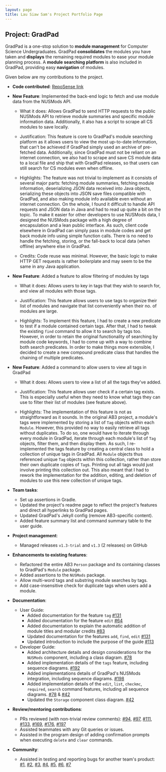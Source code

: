 ```yaml
---
layout: page
title: Lau Siaw Sam's Project Portfolio Page
---
```


## Project: GradPad

GradPad is a one-stop solution to **module management** for Computer Science Undergraduates.
GradPad **consolidates** the modules you have taken and **displays** the remaining required modules to
ease your module planning process. A **module searching platform** is also included in GradPad, providing easy
**navigation** of modules.

Given below are my contributions to the project.

* **Code contributed**: [RepoSense link](https://nus-cs2103-ay2021s1.github.io/tp-dashboard/#breakdown=true&search=silvernitro&sort=groupTitle&sortWithin=title&since=2020-08-14&timeframe=commit&mergegroup=&groupSelect=groupByRepos&checkedFileTypes=docs~functional-code~test-code~other)

* **New Feature**: Implemented the back-end logic to fetch and use module data from the NUSMods API.
  * What it does: Allows GradPad to send HTTP requests to the public NUSMods API to retrieve module summaries 
  and specific module information data. Additionally, it also has a script to scrape all CS modules to save locally.
  
  * Justification: This feature is core to GradPad's module searching platform as it allows users to view
  the most up-to-date information, that can't be achieved if GradPad simply used an archive of pre-fetched data.
  Additionally, since GradPad must not be reliant on an internet connection, we also had to scrape and save CS
  module data to a local file and ship that with GradPad releases, so that users can still search for CS modules
  even when offline.
  
  * Highlights: The feature was not trivial to implement as it consists of several major parts: fetching module
   summaries, fetching module information, deserializing JSON data received into Java objects, serializing these
   objects into JSON save files compatible with GradPad, and also making module info available even without an internet
   connection. On the whole, I found it difficult to handle API requests and JSON data in Java and had to read up
   quite a bit on the topic.
   To make it easier for other developers to use NUSMods data,
   I designed the NUSMods package with a high degree of encapsulation and a lean public interface.
   As such, client code elsewhere in GradPad can simply pass in module codes and get back module info using simple
   function calls. There is no need to handle the fetching, storing, or the fall-back to local data (when offline)
   anywhere else in GradPad.
    
  * Credits: Code reuse was minimal. However, the basic logic to make HTTP GET requests is rather boilerplate and may
   seem to be the same in any Java application.

* **New Feature**: Added a feature to allow filtering of modules by tags
    * What it does: Allows users to key in tags that they wish to search for, and view all modules with those tags.
    
    * Justification: This feature allows users to use tags to organize their list of modules and navigate that list
    conveniently when their no. of modules are large.
    
    * Highlights: To implement this feature, I had to create a new predicate to test if a module contained certain tags.
    After that, I had to tweak the existing `find` command to allow it to search by tags too. However, in order to
    retain the original functionality of searching by module code keywords, I had to come up with a way to combine
    both search predicates. In order to make things more extensible, I decided to create a new compound predicate class
    that handles the chaining of multiple predicates.      
     
* **New Feature**: Added a command to allow users to view all tags in GradPad
    * What it does: Allows users to view a list of all the tags they've added.
    
    * Justification: This feature allows user check if a certain tag exists. This is especially useful when they need
    to know what tags they can use to filter their list of modules (see feature above).
    
    * Highlights: The implementation of this feature is not as straightforward as it sounds. In the original AB3
    project, a module's tags were implemented by storing a list of `Tag` objects within each `Module`.
    However, this provided no way to easily retrieve all tags without duplicates. To do so, one would
    have to iterate through every module in GradPad, iterate through each module's list of `Tag` objects, filter them,
    and then display them.
    As such, I re-implemented the tags feature by creating a central class to hold a collection of unique tags in
    GradPad. All `Module` objects thus referenced unique `Tag` objects within this collection, rather than store their
    own duplicate copies of `Tag`s. Printing out all tags would just involve printing this collection out. This
    also meant that I had to rework the implementation for the addition, editing, and deletion of modules to use
    this new collection of unique tags.

* **Team tasks**:
  * Set up assertions in Gradle.
  * Updated the project's readme page to reflect the project's features and direct all hyperlinks to GradPad pages.
  * Updated GradPad's Jekyll config (remove AB3-specific content).
  * Added feature summary list and command summary table to the user guide.
  
* **Project management**:
  * Managed releases `v1.3-trial` and `v1.3` (2 releases) on GitHub

* **Enhancements to existing features**:
  * Refactored the entire AB3 `Person` package and its containing classes to GradPad's `Module` package.
  * Added assertions to the `NUSMods` package.
  * Allow multi-word tags and substring module searches by tags.
  * Add case-insensitive check for duplicate tags when users add a module.

* **Documentation**:
  * User Guide:
    * Added documentation for the feature `tag` [\#131](https://github.com/AY2021S1-CS2103T-T09-1/tp/pull/131)
    * Added documentation for the feature `edit` [\#64](https://github.com/AY2021S1-CS2103T-T09-1/tp/pull/64)
    * Added documentation to explain the automatic addition of module titles and modular credits 
    [\#83](https://github.com/AY2021S1-CS2103T-T09-1/tp/pull/64)
    * Updated documentation for the features `add`, `find`, `edit` 
    [\#131](https://github.com/AY2021S1-CS2103T-T09-1/tp/pull/131)
    * Updated introduction to include the purpose of the guide
    [\#113](https://github.com/AY2021S1-CS2103T-T09-1/tp/pull/113)
  * Developer Guide:
    * Added architecture details and design considerations for the `NUSMods` component, including a class diagram.
    [\#78](https://github.com/AY2021S1-CS2103T-T09-1/tp/pull/78)
    * Added implementation details of the `tags` feature, including sequence diagrams.
    [\#192](https://github.com/AY2021S1-CS2103T-T09-1/tp/pull/192)
    * Added implementations details of GradPad's NUSMods integration, including sequence diagrams.
    [\#198](https://github.com/AY2021S1-CS2103T-T09-1/tp/pull/198)
    * Added implementation details of the `edit`, `list`, `checkmc`, `required`, `search` command features, including
    all sequence diagrams.
    [\#78](https://github.com/AY2021S1-CS2103T-T09-1/tp/pull/78) & 
    [\#42](https://github.com/AY2021S1-CS2103T-T09-1/tp/pull/42)
    * Updated the `Storage` component class diagram.
    [\#42](https://github.com/AY2021S1-CS2103T-T09-1/tp/pull/42)

* **Review/mentoring contributions**:
  * PRs reviewed (with non-trivial review comments): [\#94](https://github.com/AY2021S1-CS2103T-T09-1/tp/pull/94), 
  [\#97](https://github.com/AY2021S1-CS2103T-T09-1/tp/pull/97), 
  [\#111](https://github.com/AY2021S1-CS2103T-T09-1/tp/pull/111),
  [\#133](https://github.com/AY2021S1-CS2103T-T09-1/tp/pull/133), 
  [\#169](https://github.com/AY2021S1-CS2103T-T09-1/tp/pull/169),
  [\#176](https://github.com/AY2021S1-CS2103T-T09-1/tp/pull/176),
  [\#197](https://github.com/AY2021S1-CS2103T-T09-1/tp/pull/197)
  * Assisted teammates with any Git queries or issues.
  * Assisted in the program design of adding confirmation prompts when executing `delete` and `clear` commands.
  
* **Community**:
  * Assisted in testing and reporting bugs for another team's product:
  [\#1](https://github.com/Silvernitro/ped/issues/1),
  [\#2](https://github.com/Silvernitro/ped/issues/2),
  [\#3](https://github.com/Silvernitro/ped/issues/3),
  [\#4](https://github.com/Silvernitro/ped/issues/4),
  [\#5](https://github.com/Silvernitro/ped/issues/5),
  [\#6](https://github.com/Silvernitro/ped/issues/6),
  [\#7](https://github.com/Silvernitro/ped/issues/7)
